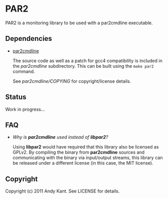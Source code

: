 # PAR2

PAR2 is a monitoring library to be used with a par2cmdline executable.

## Dependencies
* [par2cmdline](http://sourceforge.net/projects/parchive/files/par2cmdline/0.4/)
  
  The source code as well as a patch for gcc4 compatibility is included in the 
  _par2cmdline_ subdirectory. This can be built using the `make par2` command.
  
  See _par2cmdline/COPYING_ for copyright/license details.

## Status
Work in progress...

## FAQ
* _Why is **par2cmdline** used instead of **libpar2**?_
  
  Using **libpar2** would have required that this library also be licensed as 
  GPLv2. By compiling the binary from **par2cmdline** sources and 
  communicating with the binary via input/output streams, this library can be 
  released under a different license (in this case, the MIT license).

## Copyright

Copyright (c) 2011 Andy Kant. See LICENSE for details.


